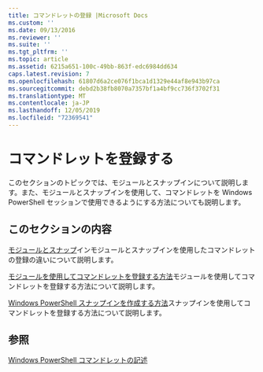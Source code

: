 ```yaml
---
title: コマンドレットの登録 |Microsoft Docs
ms.custom: ''
ms.date: 09/13/2016
ms.reviewer: ''
ms.suite: ''
ms.tgt_pltfrm: ''
ms.topic: article
ms.assetid: 6215a651-100c-49bb-863f-edc6984dd634
caps.latest.revision: 7
ms.openlocfilehash: 61807d6a2ce076f1bca1d1329e44af8e943b97ca
ms.sourcegitcommit: debd2b38fb8070a7357bf1a4bf9cc736f3702f31
ms.translationtype: MT
ms.contentlocale: ja-JP
ms.lasthandoff: 12/05/2019
ms.locfileid: "72369541"
---
```

# <a name="registering-cmdlets"></a>コマンドレットを登録する

このセクションのトピックでは、モジュールとスナップインについて説明します。また、モジュールとスナップインを使用して、コマンドレットを Windows PowerShell セッションで使用できるようにする方法についても説明します。

## <a name="in-this-section"></a>このセクションの内容

[モジュールとスナップ](./modules-and-snap-ins.md)インモジュールとスナップインを使用したコマンドレットの登録の違いについて説明します。

[モジュールを使用してコマンドレットを登録する方法](./how-to-import-cmdlets-using-modules.md)モジュールを使用してコマンドレットを登録する方法について説明します。

[Windows PowerShell スナップインを作成する方法](./how-to-create-a-windows-powershell-snap-in.md)スナップインを使用してコマンドレットを登録する方法について説明します。

## <a name="see-also"></a>参照

[Windows PowerShell コマンドレットの記述](./writing-a-windows-powershell-cmdlet.md)
